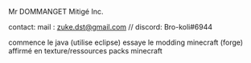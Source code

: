 Mr DOMMANGET
Mitigé Inc.

contact: mail : zuke.dst@gmail.com // discord: Bro-koli#6944

commence le java (utilise eclipse)
essaye le modding minecraft (forge)
affirmé en texture/ressources packs minecraft
